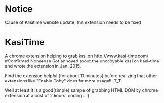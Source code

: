 # Notice
Cause of Kasitime website update, this extension needs to be fixed

# KasiTime
A chrome extension helping to grab kasi on http://www.kasi-time.com/
#Confirmed Nonsense
Got annoyed about the uncopyable kasi on kasi-time and wrote the extension in Jan. 2015.

Find the extension helpful (for about 10 minutes) before realizing that other extensions like "Enable Coby" does far more usage!!! T_T

Well at least it is a good(simple) sample of grabbing HTML DOM by chrome extension at a cost of 2 hours' coding... :(
